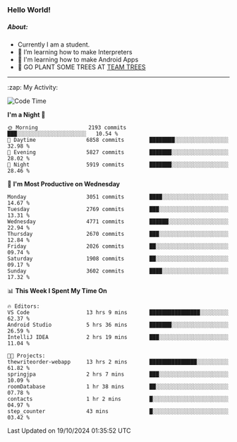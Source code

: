 ### Hello World!

##### About:
- Currently I am a student.
- 🌱 I’m learning how to make Interpreters
- 🌱 I'm learning how to make Android Apps
- 🌱 GO PLANT SOME TREES AT [TEAM TREES](https://teamtrees.org/)

---
  <summary>:zap: My Activity:</summary>
  
<!--START_SECTION:waka-->
![Code Time](http://img.shields.io/badge/Code%20Time-1%2C528%20hrs%2056%20mins-blue)

**I'm a Night 🦉** 

```text
🌞 Morning                2193 commits        ███░░░░░░░░░░░░░░░░░░░░░░   10.54 % 
🌆 Daytime                6858 commits        ████████░░░░░░░░░░░░░░░░░   32.98 % 
🌃 Evening                5827 commits        ███████░░░░░░░░░░░░░░░░░░   28.02 % 
🌙 Night                  5919 commits        ███████░░░░░░░░░░░░░░░░░░   28.46 % 
```
📅 **I'm Most Productive on Wednesday** 

```text
Monday                   3051 commits        ████░░░░░░░░░░░░░░░░░░░░░   14.67 % 
Tuesday                  2769 commits        ███░░░░░░░░░░░░░░░░░░░░░░   13.31 % 
Wednesday                4771 commits        ██████░░░░░░░░░░░░░░░░░░░   22.94 % 
Thursday                 2670 commits        ███░░░░░░░░░░░░░░░░░░░░░░   12.84 % 
Friday                   2026 commits        ██░░░░░░░░░░░░░░░░░░░░░░░   09.74 % 
Saturday                 1908 commits        ██░░░░░░░░░░░░░░░░░░░░░░░   09.17 % 
Sunday                   3602 commits        ████░░░░░░░░░░░░░░░░░░░░░   17.32 % 
```


📊 **This Week I Spent My Time On** 

```text
🔥 Editors: 
VS Code                  13 hrs 9 mins       ████████████████░░░░░░░░░   62.37 % 
Android Studio           5 hrs 36 mins       ███████░░░░░░░░░░░░░░░░░░   26.59 % 
IntelliJ IDEA            2 hrs 19 mins       ███░░░░░░░░░░░░░░░░░░░░░░   11.04 % 

🐱‍💻 Projects: 
thewriteorder-webapp     13 hrs 2 mins       ███████████████░░░░░░░░░░   61.82 % 
springjpa                2 hrs 7 mins        ███░░░░░░░░░░░░░░░░░░░░░░   10.09 % 
roomDatabase             1 hr 38 mins        ██░░░░░░░░░░░░░░░░░░░░░░░   07.78 % 
contacts                 1 hr 2 mins         █░░░░░░░░░░░░░░░░░░░░░░░░   04.97 % 
step_counter             43 mins             █░░░░░░░░░░░░░░░░░░░░░░░░   03.42 % 
```


 Last Updated on 19/10/2024 01:35:52 UTC
<!--END_SECTION:waka-->
